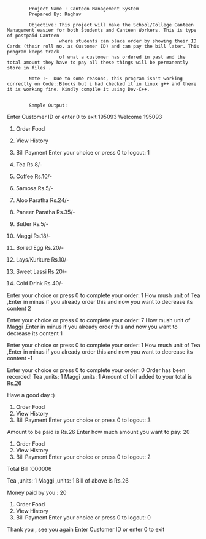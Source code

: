             Project Name : Canteen Management System
            Prepared By: Raghav
                        
            Objective: This project will make the School/College Canteen Management easier for both Students and Canteen Workers. This is type of postpaid Canteen
                       where students can place order by showing their ID Cards (their roll no. as Customer ID) and can pay the bill later. This program keeps track
                       of what a customer has ordered in past and the total amount they have to pay all these things will be permanently store in files .
                       
            Note :~  Due to some reasons, this program isn't working correctly on Code::Blocks but i had checked it in linux g++ and there it is working fine. Kindly compile it using Dev-C++.
            
            
            Sample Output:
            
Enter Customer ID or enter 0 to exit
195093
Welcome 195093

1. Order Food
2. View History
3. Bill Payment
Enter your choice or press 0 to logout: 1


1. Tea                          Rs.8/-
2. Coffee                       Rs.10/-
3. Samosa                       Rs.5/-
4. Aloo Paratha                 Rs.24/-
5. Paneer Paratha               Rs.35/-
6. Butter                       Rs.5/-
7. Maggi                        Rs.18/-
8. Boiled Egg                   Rs.20/-
9. Lays/Kurkure                 Rs.10/-
10. Sweet Lassi                 Rs.20/-
11. Cold Drink                  Rs.40/-

Enter your choice or press 0 to complete your order: 1
How mush unit of Tea            ,Enter in minus if you already order this and now you want to decrease its content
2

Enter your choice or press 0 to complete your order: 7
How mush unit of Maggi          ,Enter in minus if you already order this and now you want to decrease its content
1

Enter your choice or press 0 to complete your order: 1
How mush unit of Tea            ,Enter in minus if you already order this and now you want to decrease its content
-1

Enter your choice or press 0 to complete your order: 0
Order has been recorded!
Tea             ,units: 1
Maggi           ,units: 1
Amount of bill added to your total is Rs.26

Have a good day :)

1. Order Food
2. View History
3. Bill Payment
Enter your choice or press 0 to logout: 3


Amount to be paid is Rs.26
Enter how much amount you want to pay: 20

1. Order Food
2. View History
3. Bill Payment
Enter your choice or press 0 to logout: 2


Total Bill :000006


Tea             ,units: 1
Maggi           ,units: 1
Bill of above is Rs.26


Money paid by you : 20

1. Order Food
2. View History
3. Bill Payment
Enter your choice or press 0 to logout: 0


Thank you , see you again
Enter Customer ID or enter 0 to exit
